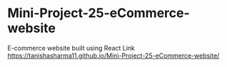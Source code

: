 # Mini-Project-25-eCommerce-website
E-commerce website built using React
Link https://tanishasharma11.github.io/Mini-Project-25-eCommerce-website/
